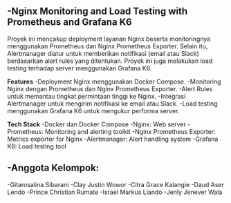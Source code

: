 -Nginx Monitoring and Load Testing with Prometheus and Grafana K6
-
Proyek ini mencakup deployment layanan Nginx beserta monitoringnya menggunakan Prometheus dan Nginx Prometheus Exporter. Selain itu, Alertmanager diatur untuk memberikan notifikasi (email atau Slack) berdasarkan alert rules yang ditentukan. Proyek ini juga melakukan load testing terhadap server menggunakan Grafana K6.

**Features**
-Deployment Nginx menggunakan Docker Compose.
-Monitoring Nginx dengan Prometheus dan Nginx Prometheus Exporter.
-Alert Rules untuk memantau tingkat permintaan tinggi ke Nginx.
-Integrasi Alertmanager untuk mengirim notifikasi ke email atau Slack.
-Load testing menggunakan Grafana K6 untuk mengukur performa server.

**Tech Stack**
-Docker dan Docker Compose
-Nginx: Web server
-Prometheus: Monitoring and alerting toolkit
-Nginx Prometheus Exporter: Metrics exporter for Nginx
-Alertmanager: Alert handling system
-Grafana K6: Load testing tool

-Anggota Kelompok:
-
-Gitarosalina Sibarani
-Clay Justin Wowor
-Citra Grace Kalangie
-Daud Aser Lendo
-Prince Christian Rumate
-Israel Markus Liando
-Jenly Jenever Wala
